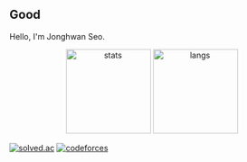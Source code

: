 ## Good

<!--
**muzigae/muzigae** is a ✨ _special_ ✨ repository because its `README.md` (this file) appears on your GitHub profile.

Here are some ideas to get you started:

- 🔭 I’m currently working on ...
- 🌱 I’m currently learning ...
- 👯 I’m looking to collaborate on ...
- 🤔 I’m looking for help with ...
- 💬 Ask me about ...
- 📫 How to reach me: ...
- 😄 Pronouns: ...
- ⚡ Fun fact: ...
-->

Hello, I'm Jonghwan Seo.

<p align="center">
  <!-- github stats, most languages, streak -->
  <img src="https://github-readme-stats.vercel.app/api?username=muzigae&show_icons=true&theme=tokyonight" height="150" alt="stats"/>
  <img src="https://github-readme-stats.vercel.app/api/top-langs/?username=muzigae&layout=compact&theme=tokyonight&hide=html" height="150" alt="langs"/>
  <!-- <img src="https://streak-stats.demolab.com?user=muzigae&theme=tokyonight" height="150" alt="streak"/> -->
</p>

<!-- solved.ac / boj -->
[![solved.ac](https://mazassumnida.wtf/api/v2/generate_badge?boj=mujigae)](https://solved.ac/profile/mujigae)
[![codeforces](https://cf.leed.at?id=mujigae)](https://codeforces.com/profile/mujigae)

